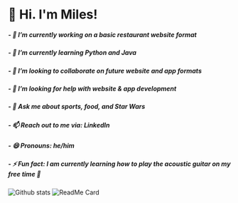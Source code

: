 # 👋 Hi. I'm Miles!

##### - 🔭 I’m currently working on a basic restaurant website format
##### - 🌱 I’m currently learning Python and Java
##### - 👯 I’m looking to collaborate on future website and app formats
##### - 🤔 I’m looking for help with website & app development
##### - 💬 Ask me about sports, food, and Star Wars
##### - 📫 Reach out to me via: LinkedIn
##### - 😄 Pronouns: he/him
##### - ⚡ Fun fact: I am currently learning how to play the acoustic guitar on my free time 🎸 

![Github stats](https://github-readme-stats.vercel.app/api?username=miles-akio)
![ReadMe Card](https://github-readme-stats.vercel.app/api/pin/?username=miles-akio&README.md=miles-akio)
